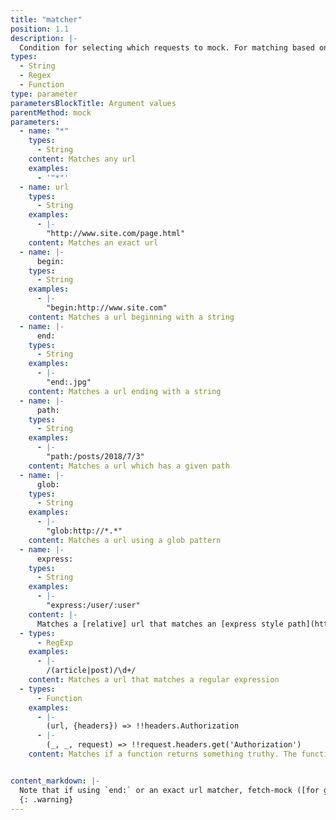 ```yaml
---
title: "matcher"
position: 1.1
description: |-
  Condition for selecting which requests to mock. For matching based on headers, query strings or other `fetch` options see the `options` parameter documented below
types:
  - String
  - Regex
  - Function
type: parameter
parametersBlockTitle: Argument values
parentMethod: mock
parameters:
  - name: "*"
    types:
      - String
    content: Matches any url
    examples:
      - '"*"'
  - name: url
    types:
      - String
    examples:
      - |-
        "http://www.site.com/page.html"
    content: Matches an exact url
  - name: |-
      begin:
    types:
      - String
    examples:
      - |-
        "begin:http://www.site.com"
    content: Matches a url beginning with a string
  - name: |-
      end:
    types:
      - String
    examples:
      - |-
        "end:.jpg"
    content: Matches a url ending with a string
  - name: |-
      path:
    types:
      - String
    examples:
      - |-
        "path:/posts/2018/7/3"
    content: Matches a url which has a given path
  - name: |-
      glob:
    types:
      - String
    examples:
      - |-
        "glob:http://*.*"
    content: Matches a url using a glob pattern
  - name: |-
      express:
    types:
      - String
    examples:
      - |-
        "express:/user/:user"
    content: |-
      Matches a [relative] url that matches an [express style path](https://www.npmjs.com/package/path-to-regexp)
  - types:
      - RegExp
    examples:
      - |-
        /(article|post)/\d+/
    content: Matches a url that matches a regular expression
  - types:
      - Function
    examples:
      - |-
        (url, {headers}) => !!headers.Authorization
      - |-
        (_, _, request) => !!request.headers.get('Authorization')
    content: Matches if a function returns something truthy. The function will be passed the arguments `fetch` was called with. If `fetch` was called with a `Request` instance, it will be passed `url` and `options` inferred from the `Request` instance. The original `Request` will be passed as a third argument.


content_markdown: |-
  Note that if using `end:` or an exact url matcher, fetch-mock ([for good reason](https://url.spec.whatwg.org/#url-equivalence)) is unable to distinguish whether URLs without a path end in a trailing slash or not i.e. `http://thing` is treated the same as `http://thing/`
  {: .warning}
---
```



